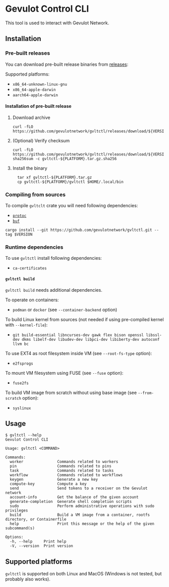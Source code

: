 # Gevulot Control CLI

This tool is used to interact with Gevulot Network.

## Installation

### Pre-built releases

You can download pre-built release binaries from [releases](https://github.com/gevulotnetwork/gvltctl/releases):

Supported platforms:

- `x86_64-unknown-linux-gnu`
- `x86_64-apple-darwin`
- `aarch64-apple-darwin`

#### Installation of pre-built release

1. Download archive

    ```shell
    curl -fLO https://github.com/gevulotnetwork/gvltctl/releases/download/${VERSION}/gvltctl-${PLATFORM}.tar.gz
    ```

2. (Optional) Verify checksum

    ```shell
    curl -fLO https://github.com/gevulotnetwork/gvltctl/releases/download/${VERSION}/gvltctl-${PLATFORM}.tar.gz.sha256
    sha256sum -c gvltctl-${PLATFORM}.tar.gz.sha256
    ```

3. Install the binary

    ```shell
      tar xf gvltctl-${PLATFORM}.tar.gz
      cp gvltctl-${PLATFORM}/gvltctl $HOME/.local/bin
    ```

### Compiling from sources

To compile `gvltclt` crate you will need following dependencies:

- [`protoc`](https://grpc.io/docs/protoc-installation/)
- [`buf`](https://buf.build/docs/installation/)

```shell
cargo install --git https://github.com/gevulotnetwork/gvltctl.git --tag $VERSION
```

### Runtime dependencies

To use `gvltctl` install following dependencies:

- `ca-certificates`

#### `gvltctl build`

`gvltctl build` needs additional dependencies.

To operate on containers:

- `podman` or `docker` (see `--container-backend` option)

To build Linux kernel from sources (not needed if using pre-compiled kernel with `--kernel-file`):

- `git build-essential libncurses-dev gawk flex bison openssl libssl-dev dkms libelf-dev libudev-dev libpci-dev libiberty-dev autoconf llvm bc`

To use EXT4 as root filesystem inside VM (see `--root-fs-type` option):

- `e2fsprogs`

To mount VM filesystem using FUSE (see `--fuse` option):

- `fuse2fs`

To build VM image from scratch without using base image (see `--from-scratch` option):

- `syslinux`

## Usage

```plain
$ gvltctl --help
Gevulot Control CLI

Usage: gvltctl <COMMAND>

Commands:
  worker               Commands related to workers
  pin                  Commands related to pins
  task                 Commands related to tasks
  workflow             Commands related to workflows
  keygen               Generate a new key
  compute-key          Compute a key
  send                 Send tokens to a receiver on the Gevulot network
  account-info         Get the balance of the given account
  generate-completion  Generate shell completion scripts
  sudo                 Perform administrative operations with sudo privileges
  build                Build a VM image from a container, rootfs directory, or Containerfile
  help                 Print this message or the help of the given subcommand(s)

Options:
  -h, --help     Print help
  -V, --version  Print version
```

## Supported platforms

`gvltctl` is supported on both Linux and MacOS (Windows is not tested, but probably also works).
